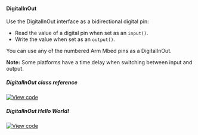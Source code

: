 #### DigitalInOut

Use the DigitalInOut interface as a bidirectional digital pin:

* Read the value of a digital pin when set as an `input()`.
* Write the value when set as an `output()`.

You can use any of the numbered Arm Mbed pins as a DigitalInOut.

<span class="notes">**Note:** Some platforms have a time delay when switching between input and output.</span>

##### DigitalInOut class reference

[![View code](https://www.mbed.com/embed/?type=library)](https://docs.mbed.com/docs/mbed-os-api/en/mbed-os-5.5/api/classmbed_1_1DigitalInOut.html)

##### DigitalInOut Hello World!

[![View code](https://www.mbed.com/embed/?url=https://developer.mbed.org/teams/mbed_example/code/DigitalInOut_HelloWorld/)](https://developer.mbed.org/teams/mbed_example/code/DigitalInOut_HelloWorld/file/185e0d3e7212/main.cpp)
